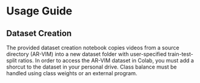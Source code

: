 # Usage Guide

## Dataset Creation

The provided dataset creation notebook copies videos from a source directory (AR-VIM) into a new dataset folder with user-specified train-test-split ratios. In order to access the AR-VIM dataset in Colab, you must add a shorcut to the dataset in your personal drive. Class balance must be handled using class weights or an external program.
